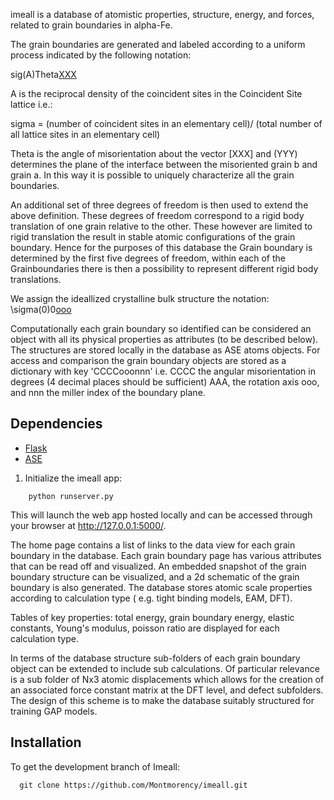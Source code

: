 imeall is a database of atomistic properties, structure, energy, and forces,
related to grain boundaries in alpha-Fe.

The grain boundaries are generated and labeled according to 
a uniform process  indicated by the following notation:

sig(A)Theta[XXX](YYY)

A is the reciprocal density of the coincident sites
in the Coincident Site lattice i.e.:

sigma = (number of coincident sites in an elementary cell)/
(total number of all lattice sites in an elementary cell)

Theta is the angle of misorientation about the vector [XXX]
and (YYY) determines the plane of the interface between
the misoriented grain b and grain a. In this way it is possible
to uniquely characterize all the grain boundaries. 

An additional set of three degrees of freedom is then used to extend 
the above definition. These degrees of freedom correspond to a 
rigid body translation of one grain relative to the other. These
however are limited to rigid translation the result in stable 
atomic configurations of the grain boundary. Hence for the purposes
of this database the Grain boundary is determined by the first
five degrees of freedom, within each of the Grainboundaries there is
then a possibility to represent different rigid body translations.

We assign the ideallized crystalline bulk structure the notation:
\sigma(0)0[ooo](nnn)

Computationally each grain boundary so identified can be considered an
object with all its physical properties as attributes (to be described below).
The structures are stored locally in the database as ASE atoms objects.
For access and comparison the grain boundary objects are stored as
a dictionary with key 'CCCCooonnn' i.e. CCCC the angular misorientation
in degrees (4 decimal places should be sufficient) AAA, the
rotation axis ooo, and nnn the miller index of the boundary plane.

## Dependencies
  - [Flask](http://flask.pocoo.org/)
  - [ASE](https://wiki.fysik.dtu.dk/ase/)

1. Initialize the imeall app:
```
    python runserver.py
```
This will launch the web app hosted locally and can be accessed through
your browser at http://127.0.0.1:5000/.

The home page contains a list of links to the data view for each grain boundary
in the database. Each grain boundary page has various attributes that can be read
off and visualized.
An embedded snapshot of the grain boundary structure can be visualized,
and a 2d schematic of the grain boundary is also generated.
The database stores atomic scale properties according to calculation type
( e.g. tight binding models, EAM, DFT).

Tables of key properties: total energy, grain boundary energy,
elastic constants, Young's modulus, poisson ratio are displayed for
each calculation type.

In terms of the database structure sub-folders of each grain boundary object can
be extended to include sub calculations. Of particular relevance is a sub folder of
Nx3 atomic displacements which allows for the creation of an associated force constant
matrix at the DFT level, and defect subfolders. The design of this scheme is to make
the database suitably structured for training GAP models.

## Installation
To get the development branch of Imeall:
```
  git clone https://github.com/Montmorency/imeall.git
```
